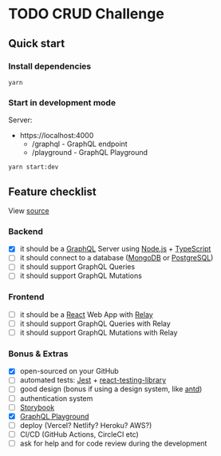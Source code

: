 # TODO CRUD Challenge

## Quick start

### Install dependencies

```
yarn
```

### Start in development mode

Server:

- https://localhost:4000
  - /graphql - GraphQL endpoint
  - /playground - GraphQL Playground

```
yarn start:dev
```

## Feature checklist

View [source](https://github.com/BemteviSeguros/jobs/blob/main/Challenge.md)

### Backend

- [x] it should be a [GraphQL](https://graphql.org/) Server using [Node.js](https://nodejs.org/en/) + [TypeScript](https://www.typescriptlang.org/)
- [ ] it should connect to a database ([MongoDB](https://www.mongodb.com/) or [PostgreSQL](https://www.postgresql.org/))
- [ ] it should support GraphQL Queries
- [ ] it should support GraphQL Mutations

### Frontend

- [ ] it should be a [React](https://reactjs.org/) Web App with [Relay](https://relay.dev/)
- [ ] it should support GraphQL Queries with Relay
- [ ] it should support GraphQL Mutations with Relay

### Bonus & Extras

- [x] open-sourced on your GitHub
- [ ] automated tests: [Jest](https://jestjs.io/) + [react-testing-library](https://testing-library.com/)
- [ ] good design (bonus if using a design system, like [antd](https://ant.design/))
- [ ] authentication system
- [ ] [Storybook](https://storybook.js.org/)
- [x] [GraphQL Playground](https://github.com/graphql/graphql-playground)
- [ ] deploy (Vercel? Netlify? Heroku? AWS?)
- [ ] CI/CD (GitHub Actions, CircleCI etc)
- [ ] ask for help and for code review during the development
